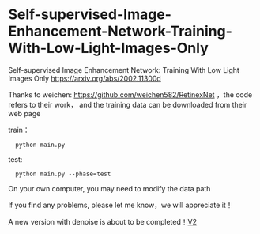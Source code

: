 # Self-supervised-Image-Enhancement-Network-Training-With-Low-Light-Images-Only
Self-supervised Image Enhancement Network: Training With Low Light Images Only
https://arxiv.org/abs/2002.11300d

Thanks to weichen: https://github.com/weichen582/RetinexNet ，the code refers to their work， and the training data can be 
downloaded from their web page

train：

      python main.py
      
test:

      python main.py --phase=test

On your own computer, you may need to modify the data path

If you find any problems, please let me know，we will appreciate it！

A new version with denoise is about to be completed！[V2](https://github.com/hitzhangyu/V2-Self-supervised-Image-Enhancement-Network-Training-With-Low-Light-Images-Only)
